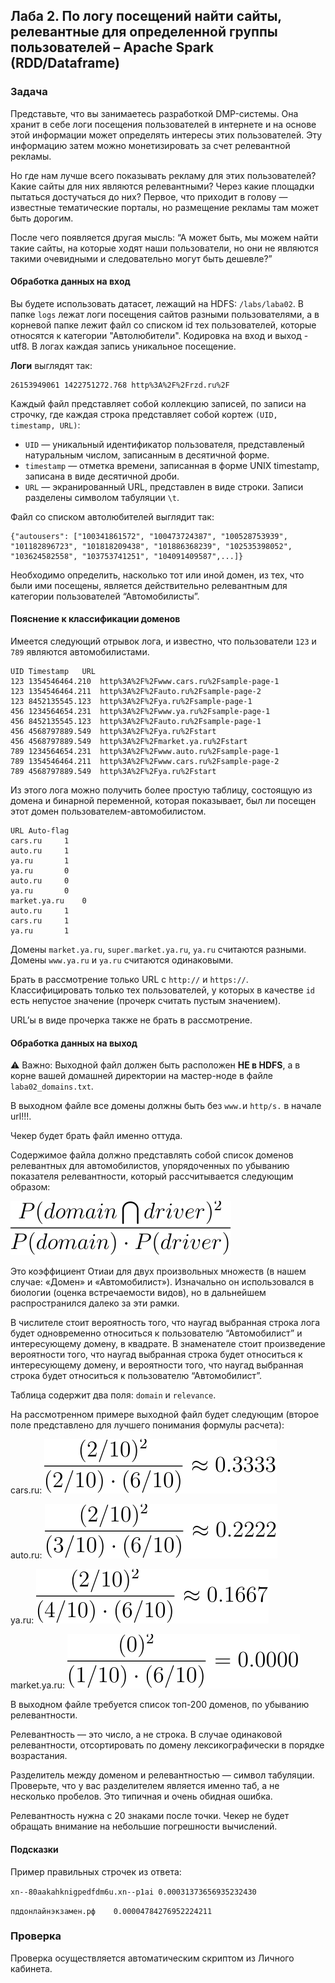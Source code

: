 ## Лаба 2. По логу посещений найти сайты, релевантные для определенной группы пользователей – Apache Spark (RDD/Dataframe)


### Задача

Представьте, что вы занимаетесь разработкой DMP-системы. Она хранит в себе логи посещения пользователей в интернете и на основе этой информации может определять интересы этих пользователей. Эту информацию затем можно монетизировать за счет релевантной рекламы.

Но где нам лучше всего показывать рекламу для этих пользователей? Какие сайты для них являются релевантными? Через какие площадки пытаться достучаться до них? Первое, что приходит в голову — известные тематические порталы, но размещение рекламы там может быть дорогим.

После чего появляется другая мысль: “А может быть, мы можем найти такие сайты, на которые ходят наши пользователи, но они не являются такими очевидными и следовательно могут быть дешевле?”

#### Обработка данных на вход

Вы будете использовать датасет, лежащий на HDFS: `/labs/laba02`. В папке `logs` лежат логи посещения сайтов разными пользователями, а в корневой папке лежит файл со списком id тех пользователей, которые относятся к категории "Автолюбители". Кодировка на вход и выход - utf8. В логах каждая запись уникальное посещение.

**Логи** выглядят так:

```
26153949061 1422751272.768 http%3A%2F%2Frzd.ru%2F
```

Каждый файл представляет собой коллекцию записей, по записи на строчку, где каждая строка представляет собой кортеж `(UID, timestamp, URL)`:

- `UID` — уникальный идентификатор пользователя, представленый натуральным числом, записанным в десятичной форме.
- `timestamp` — отметка времени, записанная в форме UNIX timestamp, записана в виде десятичной дроби.
- `URL` — экранированный URL, представлен в виде строки. Записи разделены символом табуляции `\t`.

Файл со списком автолюбителей выглядит так:

```
{"autousers": ["100341861572", "100473724387", "100528753939", "101182896723", "101818209438", "101886368239", "102535398052", "103624582558", "103753741251", "104091409587",...]}
```

Необходимо определить, насколько тот или иной домен, из тех, что были ими посещены, является действительно релевантным для категории пользователей “Автомобилисты”.

#### Пояснение к классификации доменов

Имеется следующий отрывок лога, и известно, что пользователи `123` и `789` являются автомобилистами.

```
UID	Timestamp	URL
123	1354546464.210	http%3A%2F%2Fwww.cars.ru%2Fsample-page-1
123	1354546464.211	http%3A%2F%2Fauto.ru%2Fsample-page-2
123	8452135545.123	http%3A%2F%2Fya.ru%2Fsample-page-1
456	1234564654.231	http%3A%2F%2Fwww.ya.ru%2Fsample-page-1
456	8452135545.123	http%3A%2F%2Fauto.ru%2Fsample-page-1
456	4568797889.549	http%3A%2F%2Fya.ru%2Fstart
456	4568797889.549	http%3A%2F%2Fmarket.ya.ru%2Fstart
789	1234564654.231	http%3A%2F%2Fwww.auto.ru%2Fsample-page-1
789	1354546464.211	http%3A%2F%2Fwww.cars.ru%2Fsample-page-2
789	4568797889.549	http%3A%2F%2Fya.ru%2Fstart
```

Из этого лога можно получить более простую таблицу, состоящую из домена и бинарной переменной, которая показывает, был ли посещен этот домен пользователем-автомобилистом.

```
URL	Auto-flag
cars.ru		1
auto.ru		1
ya.ru		1
ya.ru		0
auto.ru		0
ya.ru		0
market.ya.ru	0
auto.ru		1
cars.ru		1
ya.ru		1
```

Домены `market.ya.ru`, `super.market.ya.ru`, `ya.ru` считаются разными.
Домены `www.ya.ru` и `ya.ru` считаются одинаковыми.

Брать в рассмотрение только URL с `http://` и `https://`. Классифицировать только тех пользователей, у которых в качестве `id` есть непустое значение (прочерк считать пустым значением).

URL’ы в виде прочерка также не брать в рассмотрение.

#### Обработка данных на выход

⚠️ Важно: Выходной файл должен быть расположен **НЕ в HDFS**, а в корне вашей домашней директории на мастер-ноде в файле `laba02_domains.txt`. 

В выходном файле все домены должны быть без `www.`и `http/s.` в начале url!!!.

Чекер будет брать файл именно оттуда.

Содержимое файла должно представлять собой список доменов релевантных для автомобилистов, упорядоченных по убыванию показателя релевантности, который рассчитывается следующим образом: 

![tex1](images/lab02_tex1.svg)

Это коэффициент Отиаи для двух произвольных множеств (в нашем случае: «Домен» и «Автомобилист»). Изначально он использовался в биологии (оценка встречаемости видов), но в дальнейшем распространился далеко за эти рамки.

В числителе стоит вероятность того, что наугад выбранная строка лога будет одновременно относиться к пользователю “Автомобилист” и интересующему домену, в квадрате. В знаменателе стоит произведение вероятности того, что наугад выбранная строка будет относиться к интересующему домену, и вероятности того, что наугад выбранная строка будет относиться к пользователю “Автомобилист”.

Таблица содержит два поля: `domain` и `relevance`.

На рассмотренном примере выходной файл будет следующим (второе поле представлено для лучшего понимания формулы расчета):

cars.ru: ![tex2](images/lab02_tex2.svg)

auto.ru: ![tex3](images/lab02_tex3.svg)

ya.ru: ![tex4](images/lab02_tex4.svg)

market.ya.ru: ![tex5](images/lab02_tex5.svg)

В выходном файле требуется список топ-200 доменов, по убыванию релевантности.

Релевантность — это число, а не строка. В случае одинаковой релевантности, отсортировать по домену лексикографически в порядке возрастания.

Разделитель между доменом и релевантностью — символ табуляции. Проверьте, что у вас разделителем является именно таб, а не несколько пробелов. Это типичная и очень обидная ошибка.

Релевантность нужна с 20 знаками после точки. Чекер не будет обращать внимание на небольшие погрешности вычислений.

#### Подсказки

Пример правильных строчек из ответа:

`xn--80aakahknigpedfdm6u.xn--p1ai 0.00031373656935232430`

`пддонлайнэкзамен.рф	0.00004784276952224211`

### Проверка

Проверка осуществляется автоматическим скриптом из Личного кабинета.
